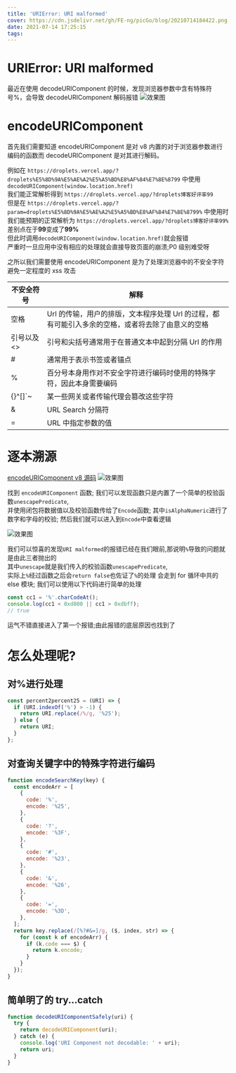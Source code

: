 ```yaml
---
title: 'URIError: URI malformed'
cover: https://cdn.jsdelivr.net/gh/FE-ng/picGo/blog/20210714184422.png
date: 2021-07-14 17:25:15
tags:
---
```


# URIError: URI malformed

最近在使用 decodeURIComponent 的时候，发现浏览器参数中含有特殊符号%，会导致 decodeURIComponent 解码报错
<img class="image800" src="https://cdn.jsdelivr.net/gh/FE-ng/picGo/blog/20210714173129.png"  alt="效果图" />

# encodeURIComponent

首先我们需要知道 encodeURIComponent 是对 v8 内置的对于浏览器参数进行编码的函数而 decodeURIComponent 是对其进行解码。

例如在 `https://droplets.vercel.app/?droplets%E5%8D%9A%E5%AE%A2%E5%A5%BD%E8%AF%84%E7%8E%8799` 中使用`decodeURIComponent(window.location.href)`  
我们能正常解析得到 `https://droplets.vercel.app/?droplets博客好评率99`  
但是在 `https://droplets.vercel.app/?param=droplets%E5%8D%9A%E5%AE%A2%E5%A5%BD%E8%AF%84%E7%8E%8799%` 中使用时  
我们能预期的正常解析为 `https://droplets.vercel.app/?droplets博客好评率99%`  
差别点在于**99**变成了**99%**  
但此时调用`decodeURIComponent(window.location.href)`就会报错  
严重时一旦应用中没有相应的处理就会直接导致页面的崩溃;P0 级别难受呀

之所以我们需要使用 encodeURIComponent 是为了处理浏览器中的不安全字符 避免一定程度的 xss 攻击

| 不安全符号 | 解释                                                                                              |
| ---------- | ------------------------------------------------------------------------------------------------- |
| 空格       | Url 的传输，用户的排版，文本程序处理 Url 的过程，都有可能引入多余的空格，或者将去除了由意义的空格 |
| 引号以及<> | 引号和尖括号通常用于在普通文本中起到分隔 Url 的作用                                               |
| #          | 通常用于表示书签或者锚点                                                                          |
| %          | 百分号本身用作对不安全字符进行编码时使用的特殊字符，因此本身需要编码                              |
| {}\^[]`~   | 某一些网关或者传输代理会篡改这些字符                                                              |
| &          | URL Search 分隔符                                                                                 |
| =          | URL 中指定参数的值                                                                                |

# 逐本溯源

[encodeURIComponent v8 源码](https://chromium.googlesource.com/v8/v8/+/3.30.3/src/uri.js?autodive=0%2F)
<img class="image800" src="https://cdn.jsdelivr.net/gh/FE-ng/picGo/blog/20210714174536.png"  alt="效果图" />

找到 `encodeURIComponent` 函数;
我们可以发现函数只是内置了一个简单的校验函数`unescapePredicate`,  
并使用闭包将数据值以及校验函数传给了`Encode`函数;
其中`isAlphaNumeric`进行了数字和字母的校验;
然后我们就可以进入到`Encode`中查看逻辑

<img class="image600" src="https://cdn.jsdelivr.net/gh/FE-ng/picGo/blog/20210714175055.png"  alt="效果图" />

我们可以惊喜的发现`URI malformed`的报错已经在我们眼前,那说明`%`导致的问题就是由此三者抛出的  
其中`unescape`就是我们传入的校验函数`unescapePredicate`,  
实际上`%`经过函数之后会`return false`也佐证了`%`的处理 会走到 for 循环中共的 else 模块;
我们可以使用以下代码进行简单的处理

```javascript
const cc1 = '%'.charCodeAt();
console.log(cc1 < 0xd800 || cc1 > 0xdbff);
// true
```

运气不错直接进入了第一个报错;由此报错的底层原因也找到了

# 怎么处理呢?

## 对%进行处理

```javascript
const percent2percent25 = (URI) => {
  if (URI.indexOf('%') > -1) {
    return URI.replace(/%/g, '%25');
  } else {
    return URI;
  }
};
```

## 对查询关键字中的特殊字符进行编码

```javascript
function encodeSearchKey(key) {
  const encodeArr = [
    {
      code: '%',
      encode: '%25',
    },
    {
      code: '?',
      encode: '%3F',
    },
    {
      code: '#',
      encode: '%23',
    },
    {
      code: '&',
      encode: '%26',
    },
    {
      code: '=',
      encode: '%3D',
    },
  ];
  return key.replace(/[%?#&=]/g, ($, index, str) => {
    for (const k of encodeArr) {
      if (k.code === $) {
        return k.encode;
      }
    }
  });
}
```

## 简单明了的 try...catch

```javascript
function decodeURIComponentSafely(uri) {
  try {
    return decodeURIComponent(uri);
  } catch (e) {
    console.log('URI Component not decodable: ' + uri);
    return uri;
  }
}
```
